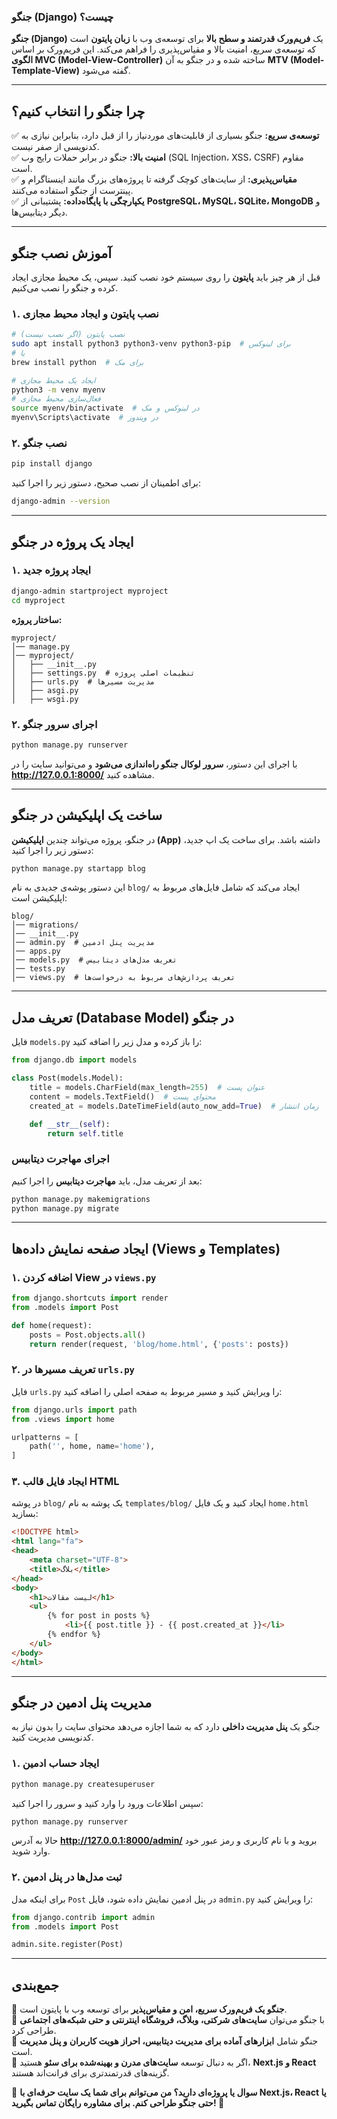 ### **جنگو (Django) چیست؟**  
**جنگو (Django)** یک **فریم‌ورک قدرتمند و سطح بالا** برای توسعه‌ی وب با **زبان پایتون** است که توسعه‌ی سریع، امنیت بالا و مقیاس‌پذیری را فراهم می‌کند. این فریم‌ورک بر اساس **الگوی MVC (Model-View-Controller)** ساخته شده و در جنگو به آن **MTV (Model-Template-View)** گفته می‌شود.  

---

## **چرا جنگو را انتخاب کنیم؟**  
✅ **توسعه‌ی سریع:** جنگو بسیاری از قابلیت‌های موردنیاز را از قبل دارد، بنابراین نیازی به کدنویسی از صفر نیست.  
✅ **امنیت بالا:** جنگو در برابر حملات رایج وب (SQL Injection، XSS، CSRF) مقاوم است.  
✅ **مقیاس‌پذیری:** از سایت‌های کوچک گرفته تا پروژه‌های بزرگ مانند اینستاگرام و پینترست از جنگو استفاده می‌کنند.  
✅ **یکپارچگی با پایگاه‌داده:** پشتیبانی از **PostgreSQL، MySQL، SQLite، MongoDB** و دیگر دیتابیس‌ها.  

---

## **آموزش نصب جنگو**  
قبل از هر چیز باید **پایتون** را روی سیستم خود نصب کنید. سپس، یک محیط مجازی ایجاد کرده و جنگو را نصب می‌کنیم.  

### **۱. نصب پایتون و ایجاد محیط مجازی**  
```bash
# نصب پایتون (اگر نصب نیست)
sudo apt install python3 python3-venv python3-pip  # برای لینوکس
# یا 
brew install python  # برای مک

# ایجاد یک محیط مجازی
python3 -m venv myenv
# فعال‌سازی محیط مجازی
source myenv/bin/activate  # در لینوکس و مک
myenv\Scripts\activate  # در ویندوز
```

### **۲. نصب جنگو**  
```bash
pip install django
```
برای اطمینان از نصب صحیح، دستور زیر را اجرا کنید:  
```bash
django-admin --version
```

---

## **ایجاد یک پروژه در جنگو**  
### **۱. ایجاد پروژه جدید**  
```bash
django-admin startproject myproject
cd myproject
```
**ساختار پروژه:**  
```
myproject/
│── manage.py
│── myproject/
│   ├── __init__.py
│   ├── settings.py  # تنظیمات اصلی پروژه
│   ├── urls.py  # مدیریت مسیرها
│   ├── asgi.py
│   ├── wsgi.py
```

### **۲. اجرای سرور جنگو**  
```bash
python manage.py runserver
```
با اجرای این دستور، **سرور لوکال جنگو راه‌اندازی می‌شود** و می‌توانید سایت را در **http://127.0.0.1:8000/** مشاهده کنید.  

---

## **ساخت یک اپلیکیشن در جنگو**  
در جنگو، پروژه می‌تواند چندین **اپلیکیشن (App)** داشته باشد. برای ساخت یک اپ جدید، دستور زیر را اجرا کنید:  
```bash
python manage.py startapp blog
```
این دستور پوشه‌ی جدیدی به نام `blog/` ایجاد می‌کند که شامل فایل‌های مربوط به اپلیکیشن است:  
```
blog/
│── migrations/
│── __init__.py
│── admin.py  # مدیریت پنل ادمین
│── apps.py
│── models.py  # تعریف مدل‌های دیتابیس
│── tests.py
│── views.py  # تعریف پردازش‌های مربوط به درخواست‌ها
```

---

## **تعریف مدل (Database Model) در جنگو**  
فایل `models.py` را باز کرده و مدل زیر را اضافه کنید:  
```python
from django.db import models

class Post(models.Model):
    title = models.CharField(max_length=255)  # عنوان پست
    content = models.TextField()  # محتوای پست
    created_at = models.DateTimeField(auto_now_add=True)  # زمان انتشار

    def __str__(self):
        return self.title
```
### **اجرای مهاجرت دیتابیس**  
بعد از تعریف مدل، باید **مهاجرت دیتابیس** را اجرا کنیم:  
```bash
python manage.py makemigrations
python manage.py migrate
```

---

## **ایجاد صفحه نمایش داده‌ها (Views و Templates)**  
### **۱. اضافه کردن View در `views.py`**  
```python
from django.shortcuts import render
from .models import Post

def home(request):
    posts = Post.objects.all()
    return render(request, 'blog/home.html', {'posts': posts})
```

### **۲. تعریف مسیرها در `urls.py`**  
فایل `urls.py` را ویرایش کنید و مسیر مربوط به صفحه اصلی را اضافه کنید:  
```python
from django.urls import path
from .views import home

urlpatterns = [
    path('', home, name='home'),
]
```

### **۳. ایجاد فایل قالب HTML**  
در پوشه `blog/` یک پوشه به نام `templates/blog/` ایجاد کنید و یک فایل `home.html` بسازید:  
```html
<!DOCTYPE html>
<html lang="fa">
<head>
    <meta charset="UTF-8">
    <title>بلاگ</title>
</head>
<body>
    <h1>لیست مقالات</h1>
    <ul>
        {% for post in posts %}
            <li>{{ post.title }} - {{ post.created_at }}</li>
        {% endfor %}
    </ul>
</body>
</html>
```

---

## **مدیریت پنل ادمین در جنگو**  
جنگو یک **پنل مدیریت داخلی** دارد که به شما اجازه می‌دهد محتوای سایت را بدون نیاز به کدنویسی مدیریت کنید.  

### **۱. ایجاد حساب ادمین**  
```bash
python manage.py createsuperuser
```
سپس اطلاعات ورود را وارد کنید و سرور را اجرا کنید:  
```bash
python manage.py runserver
```
حالا به آدرس **http://127.0.0.1:8000/admin/** بروید و با نام کاربری و رمز عبور خود وارد شوید.  

### **۲. ثبت مدل‌ها در پنل ادمین**  
برای اینکه مدل `Post` در پنل ادمین نمایش داده شود، فایل `admin.py` را ویرایش کنید:  
```python
from django.contrib import admin
from .models import Post

admin.site.register(Post)
```

---

## **جمع‌بندی**  
🔹 **جنگو یک فریم‌ورک سریع، امن و مقیاس‌پذیر** برای توسعه وب با پایتون است.  
🔹 با جنگو می‌توان **سایت‌های شرکتی، وبلاگ، فروشگاه اینترنتی و حتی شبکه‌های اجتماعی** طراحی کرد.  
🔹 جنگو شامل **ابزارهای آماده برای مدیریت دیتابیس، احراز هویت کاربران و پنل مدیریت** است.  
🔹 اگر به دنبال توسعه **سایت‌های مدرن و بهینه‌شده برای سئو** هستید، **Next.js و React** گزینه‌های قدرتمندتری برای فرانت‌اند هستند.  

📌 **سوال یا پروژه‌ای دارید؟ من می‌توانم برای شما یک سایت حرفه‌ای با Next.js، React یا حتی جنگو طراحی کنم. برای مشاوره رایگان تماس بگیرید! 🚀**
